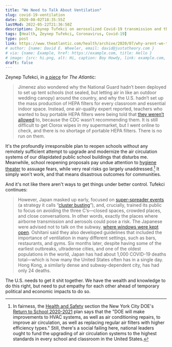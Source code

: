 ```yaml
---
title: "We Need to Talk About Ventilation"
slug: covid-19-ventilation
date: 2020-08-02T18:35:55Z
lastMod: 2022-05-22T21:36:50Z
description: Zeynep Tufekci on aerosolized Covid-19 transmission and the need for ventilation.
tags: [Health, Zeynep Tufekci, Coronavirus, Covid-19]
type: post
link: https://www.theatlantic.com/health/archive/2020/07/why-arent-we-talking-more-about-airborne-transmission/614737/
# author: {name: David E. Wheeler, email: david@justatheory.com }
# via: {name: Example, href: https://example.com, title: Hello }
# image: {src: hi.png, alt: Hi, caption: Boy Howdy, link: example.com, title: Hi }
draft: false
---
```


Zeynep Tufekci, in [a piece] for *The Atlantic:*

> Jimenez also wondered why the National Guard hadn’t been deployed to set up
> tent schools (not sealed, but letting air in like an outdoor wedding canopy)
> around the country, and why the U.S. hadn’t set up the mass production of HEPA
> filters for every classroom and essential indoor space. Instead, one
> air-quality expert reported, teachers who wanted to buy portable HEPA filters
> were being told that [they weren’t allowed] to, because the CDC wasn’t
> recommending them. It is still difficult to get Clorox wipes in my
> supermarket, but I went online to check, and there is no shortage of portable
> HEPA filters. There is no run on them.

It's the profoundly irresponsible plan to reopen schools without any remotely
sufficient attempt to upgrade and modernize the air circulation systems of our
dilapidated public school buildings that disturbs me. Meanwhile, school
reopening proposals pay undue attention to [hygiene theater] to assuage fears,
while very real risks go largely unaddressed.[^nyc-doe-better] It simply won't
work, and that means disastrous outcomes for communities.

And it's not like there aren't ways to get things under better control. Tufekci
continues:

> However, Japan masked up early, focused on [super-spreader events] (a strategy
> it calls “[cluster busting]”), and, crucially, trained its public to focus on
> avoiding the three C’s—closed spaces, crowded places, and close conversations.
> In other words, exactly the places where airborne transmission and aerosols
> could pose a risk. The Japanese were advised not to talk on the subway, [where
> windows were kept open]. Oshitani said they also developed guidelines that
> included the importance of ventilation in many different settings, such as
> bars, restaurants, and gyms. Six months later, despite having some of the
> earliest outbreaks, ultradense cities, and one of the oldest populations in
> the world, Japan has had about 1,000 COVID-19 deaths total—which is how many
> the United States often has in a single day. Hong Kong, a similarly dense and
> subway-dependent city, has had only 24 deaths.

The U.S. needs to get it shit together. We have the wealth and knowledge to do
this right, but need to put empathy for each other ahead of temporary political
and economic impacts to do so.

  [^nyc-doe-better]: In fairness, the [Health and Safety] section the New York
    City DOE's [Return to School 2020-2021] plan says that the "DOE will make
    improvements to HVAC systems, as well as air conditioning repairs, to
    improve air circulation, as well as replacing regular air filters with
    higher efficiency types." Still, there's a social failing here, national
    leaders ought to fund the upgrading of air circulation systems to the
    highest standards in every school and classroom in the United States.

  [a piece]: https://www.theatlantic.com/health/archive/2020/07/why-arent-we-talking-more-about-airborne-transmission/614737/
    "We Need to Talk About Ventilation"
  [they weren’t allowed]: https://twitter.com/Poppendieck/status/1286300608836907009
  [hygiene theater]: https://www.theatlantic.com/ideas/archive/2020/07/scourge-hygiene-theater/614599/
    "Hygiene Theater Is a Huge Waste of Time"
  [super-spreader events]: https://pubmed.ncbi.nlm.nih.gov/32611985/
    "Cluster-based approach to Coronavirus Disease 2019 (COVID-19) response in Japan-February-April 2020"
  [cluster busting]: https://www.wsj.com/articles/how-japan-beat-coronavirus-without-lockdowns-11594163172
    "How Japan Beat Coronavirus Without Lockdowns"
  [where windows were kept open]:
    https://www.cbsnews.com/news/coronavirus-japan-has-long-accepted-covids-airborne-spread-and-scientists-say-ventilation-is-key/
    "Japan has long accepted COVID's airborne spread, and scientists say ventilation is key"
  [Health and Safety]: https://web.archive.org/web/20200717104323/https://www.schools.nyc.gov/school-year-20-21/return-to-school-2020/health-and-safety
  [Return to School 2020-2021]: https://web.archive.org/web/20200709171600/https://www.schools.nyc.gov/school-year-20-21/return-to-school-2020